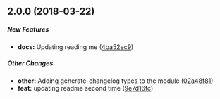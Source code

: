 ## 2.0.0 (2018-03-22)

##### New Features

* **docs:**  Updating reading me ([4ba52ec9](https://github.com/amittkSharma/changelog-generator/commit/4ba52ec9ee82da15098b8a8bc1ad5e428f2db19a))

##### Other Changes

* **other:**  Adding generate-changelog types to the module ([02a48f81](https://github.com/amittkSharma/changelog-generator/commit/02a48f811347c802c35e359c001d299d51843ff2))
* **feat:**  updating readme second time ([9e7d16fc](https://github.com/amittkSharma/changelog-generator/commit/9e7d16fcc71bcad8669d0516db83722516223564))

